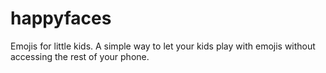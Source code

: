 # happyfaces
Emojis for little kids. A simple way to let your kids play with emojis without accessing the rest of your phone.
